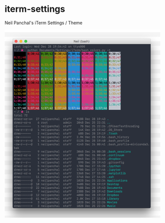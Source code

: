 # iterm-settings
Neil Panchal's iTerm Settings / Theme

![iTerm Screenshot tag](https://github.com/neilpanchal/iterm-settings/raw/master/screenshot.png)
